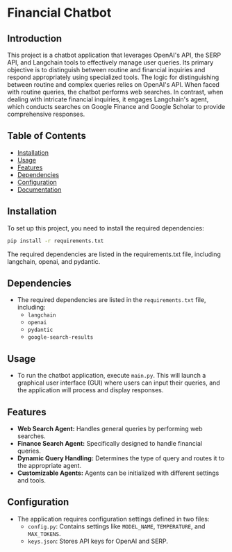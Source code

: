 # Financial Chatbot

## Introduction
This project is a chatbot application that leverages OpenAI's API, the SERP API, and Langchain tools to effectively manage user queries. Its primary objective is to distinguish between routine and financial inquiries and respond appropriately using specialized tools. The logic for distinguishing between routine and complex queries relies on OpenAI's API. When faced with routine queries, the chatbot performs web searches. In contrast, when dealing with intricate financial inquiries, it engages Langchain's agent, which conducts searches on Google Finance and Google Scholar to provide comprehensive responses.
## Table of Contents
- [Installation](#installation)
- [Usage](#usage)
- [Features](#features)
- [Dependencies](#dependencies)
- [Configuration](#configuration)
- [Documentation](#documentation)


## Installation
To set up this project, you need to install the required dependencies:

```bash
pip install -r requirements.txt
```
The required dependencies are listed in the requirements.txt file, including langchain, openai, and pydantic.

## Dependencies

- The required dependencies are listed in the `requirements.txt` file, including:
  - `langchain`
  - `openai`
  - `pydantic`
  - `google-search-results`

## Usage

- To run the chatbot application, execute `main.py`. This will launch a graphical user interface (GUI) where users can input their queries, and the application will process and display responses.

## Features

- **Web Search Agent:** Handles general queries by performing web searches.
- **Finance Search Agent:** Specifically designed to handle financial queries.
- **Dynamic Query Handling:** Determines the type of query and routes it to the appropriate agent.
- **Customizable Agents:** Agents can be initialized with different settings and tools.

## Configuration

- The application requires configuration settings defined in two files:
  - `config.py`: Contains settings like `MODEL_NAME`, `TEMPERATURE`, and `MAX_TOKENS`.
  - `keys.json`: Stores API keys for OpenAI and SERP.

